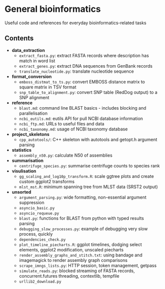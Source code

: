 # General bioinformatics
Useful code and references for everyday bioinformatics-related tasks

## Contents
* **data_extraction**
    * `extract_fasta.py`: extract FASTA records where description has match in word list
    * `extract_genes.py`: extract DNA sequences from GenBank records
    * `translate_nucleotide.py`: translate nucleotide sequence
* **format_conversion**
    * `emboss_distmat_to_ts.py`: convert EMBOSS distance matrix to square matrix in TSV format
    * `snp_table_to_alignment.py`: convert SNP table (RedDog output) to a SNP alignment
* **reference**
    * `blast.md`: command line BLAST basics - includes blocking and parallelisation
    * `ncbi_eutils.md`: eutils API for pull NCBI database information
    * `ncbi_ftp.md`: URLs to useful files and data
    * `ncbi_taxonomy.md`: usage of NCBI taxonomy database
* **project_skeletons**
    * `cpp_autotools/`: C++ skeleton with autotools and getopt.h argument parsing
* **statistics**
    * `assembly_n50.py`: calculate N50 of assemblies
* **summarisation**
    * `centrifuge_species.py`: summarise centrifuge counts to species rank
* **visulisation**
    * `gg_scaling_and_log10p_transform.R`: scale ggtree plots and create custom ggplot2 transforms
    * `mlst_mst.R`: minimum spanning tree from MLST data (SRST2 output)
* **unsorted**
    * `argument_parsing.py`: wide formatting, non-essential argument suppression
    * `asyncio_basic.py`
    * `asyncio_requeue.py`
    * `blast.py`: functions for BLAST from python with typed results parsing
    * `debugging_slow_processes.py`: example of debugging very slow process, quickly
    * `dependencies_check.py`
    * `plot_timeline_piecharts.R`: ggplot timelines, dodging select elements, ggplot2 modification, unscaled piecharts
    * `render_assembly_graphs_and_stitch.txt`: using bandage and imagemagick to render assembly graph comparisons
    * `scrape_imngs_lists.py`: HTTP session, token management, getpass
    * `simulate_reads.py`: blocked streaming of FASTA records, concurrent.futures threading, contextlib, tempfile
    * `urllib2_download.py`
